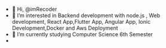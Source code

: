 - 👋 Hi, @imRecoder
- 👀 I’m interested in Backend development with node.js , Web development, React App,Flutter App, Angular App, Ionic Development,Docker and Aws Deployment
- 🌱 I’m currently studying Computer Science 6th Semester
-

<!---
imRecoder/imRecoder is a ✨ special ✨ repository because its `README.md` (this file) appears on your GitHub profile.
You can click the Preview link to take a look at your changes.
--->
